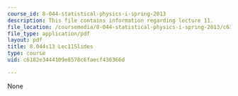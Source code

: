 ```yaml
---
course_id: 8-044-statistical-physics-i-spring-2013
description: This file contains information regarding lecture 11.
file_location: /coursemedia/8-044-statistical-physics-i-spring-2013/c6182e3444109e8578c6faecf436366d_MIT8_044S13_L11.pdf
file_type: application/pdf
layout: pdf
title: 8.044s13 Lec11Slides
type: course
uid: c6182e3444109e8578c6faecf436366d

---
```

None